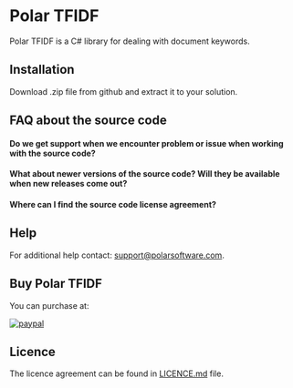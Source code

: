 # Polar TFIDF
Polar TFIDF is a C# library for dealing with document keywords.

## Installation
Download .zip file from github and extract it to your solution.

## FAQ about the source code

#### Do we get support when we encounter problem or issue when working with the source code?

#### What about newer versions of the source code? Will they be available when new releases come out?

#### Where can I find the source code license agreement?

## Help
For additional help contact: support@polarsoftware.com.

## Buy Polar TFIDF
You can purchase at:
  
[![paypal](https://www.paypalobjects.com/en_US/i/btn/btn_buynowCC_LG.gif)](https://www.paypal.com/cgi-bin/webscr?cmd=_s-xclick&hosted_button_id=5GXZ8B4QAT2EW)

## Licence
  
The licence agreement can be found in [LICENCE.md](https://github.com/polarsoftware/PolarTFIDF/blob/master/LICENCE.md) file.
